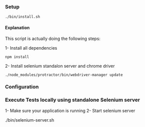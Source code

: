 ### Setup

    ./bin/install.sh

#### Explanation

This script is actually doing the following steps:

1- Install all dependencies

    npm install

2- Install selenium standalon server and chrome driver

    ./node_modules/protractor/bin/webdriver-manager update

### Configuration

### Execute Tests locally using standalone Selenium server

1- Make sure your application is running
2- Start selenium server

   ./bin/selenium-server.sh







